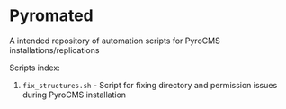 Pyromated
=======

A intended repository of automation scripts for PyroCMS installations/replications


Scripts index:

1. `fix_structures.sh` - Script for fixing directory and permission issues during PyroCMS installation
